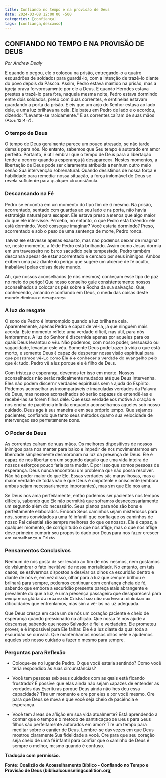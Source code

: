```yaml
---
title: Confiando no tempo e na provisão de Deus
date: 2024-03-08 12:00:00 -500
categories: [confiança]
tags: [confiança,descanso]
---
```


## **CONFIANDO NO TEMPO E NA PROVISÃO DE DEUS**
*Por Andrew Dealy*

E quando o pegou, ele o colocou na prisão, entregando-o a quatro esquadrões de soldados para guardá-lo, com a intenção de trazê-lo diante do povo depois da Páscoa. Assim, Pedro estava mantido na prisão, mas a igreja orava fervorosamente por ele a Deus. E quando Herodes estava prestes a trazê-lo para fora, naquela mesma noite, Pedro estava dormindo entre dois soldados, preso com duas correntes, e sentinelas estavam guardando a porta da prisão. E eis que um anjo do Senhor estava ao lado dele, e uma luz brilhava na cela. Ele bateu em Pedro de lado e o acordou, dizendo: "Levante-se rapidamente." E as correntes caíram de suas mãos (Atos 12:4-7).

### **O tempo de Deus**

O tempo de Deus geralmente parece um pouco atrasado, se não tarde demais para nós. No entanto, sabemos que Seu tempo é autorado em amor perfeito. Portanto, é útil lembrar que o tempo de Deus para a libertação tende a ocorrer quando a esperança já desapareceu. Nestes momentos, a libertação de Deus pode ser claramente atribuída a nenhum outro meio senão Sua intervenção sobrenatural. Quando desistimos de nossa força e habilidade para remediar nossa situação, a força indomável de Deus se revela suficiente para qualquer circunstância.

### **Descansando na Fé**

Pedro se encontra em um momento do tipo fim de si mesmo. Na prisão, acorrentado, sentado com guardas ao seu lado e na porta, não havia estratégia natural para escapar. Ele estava preso a menos que algo maior do que ele intervisse. Perceba, no entanto, o que Pedro está fazendo: ele está dormindo. Você consegue imaginar? Você estaria dormindo? Preso, acorrentado e sob o peso de uma sentença de morte, Pedro ronca.

Talvez ele estivesse apenas exausto, mas não podemos deixar de imaginar se, neste momento, a fé de Pedro está brilhando. Assim como Jesus dormia em um travesseiro no barco sacudido pela tempestade, Pedro também descansa apesar de estar acorrentado e cercado por seus inimigos. Ambos exibem uma paz diante do perigo que sugere um alicerce de fé oculto, inabalável pelas coisas deste mundo.

Ah, que nossos aconselhados (e nós mesmos) conheçam esse tipo de paz no meio do perigo! Que nosso conselho guie consistentemente nossos aconselhados a colocar os pés sobre a Rocha da sua salvação. Que, conhecendo, amando e confiando em Deus, o medo das coisas deste mundo diminua e desapareça.

### **A luz do resgate**

O sono de Pedro é interrompido quando a luz brilha na cela. Aparentemente, apenas Pedro é capaz de vê-la, já que ninguém mais acorda. Este momento reflete uma verdade difícil, mas útil, para nós lembrarmos. A luz do Senhor é discernida apenas por aqueles para os quais Deus levantou o véu. Não podemos, com nosso poder, persuasão ou sagacidade, levantar este véu. Somente Deus pode trazer à vida o que está morto, e somente Deus é capaz de despertar nossa visão espiritual para que possamos vê-Lo como Ele é e conhecer a verdade do evangelho pelo que é: tudo. Pedro vê a luz porque ele é filho de Deus.

Com tristeza e esperança, devemos ter isso em mente. Nossos aconselhados não serão radicalmente mudados até que Deus intervenha. Eles não podem discernir verdades espirituais sem a ajuda do Espírito. Podemos aconselhar as incomparáveis e imaculadas verdades da Palavra de Deus, mas nossos aconselhados só serão capazes de entendê-las e recebê-las se forem filhos dele. Que essa verdade nos motive à oração e nos encha de paciência infinita enquanto aconselhamos aqueles sob nosso cuidado. Deus age à sua maneira e em seu próprio tempo. Que sejamos pacientes, confiando que tanto seus métodos quanto sua velocidade de intervenção são perfeitamente bons.

### **O Poder de Deus**

As correntes caíram de suas mãos. Os melhores dispositivos de nossos inimigos para nos manter para baixo e impedir de nos movimentarmos em liberdade simplesmente desmoronam na luz da presença de Deus. Ele é capaz de nos libertar em um segundo daquilo que uma vida inteira de nossos esforços pouco faria para mudar. É por isso que somos pessoas de esperança. Deus nunca encontrou um problema que não possa resolver. Não há poder maior do que Ele. Essas verdades são maravilhosas, mas a maior verdade de todas não é que Deus é onipotente e onisciente (embora ambas sejam necessariamente importantes), mas sim que Ele nos ama.

Se Deus nos ama perfeitamente, então podemos ser pacientes nos tempos difíceis, sabendo que Ele não permitirá que soframos desnecessariamente um segundo além do necessário. Seus planos para nós são bons e perfeitamente elaborados. Embora Seus caminhos sejam misteriosos para nós, somos convidados a uma fé infantil que confia que os caminhos de nosso Pai celestial são sempre melhores do que os nossos. Ele é capaz, a qualquer momento, de corrigir tudo o que nos aflige, mas o que nos aflige deve primeiro cumprir seu propósito dado por Deus para nos fazer crescer em semelhança a Cristo.

### **Pensamentos Conclusivos**

Nenhum de nós gosta de ser levado ao fim de nós mesmos, nem gostamos de vislumbrar o fato inevitável de nossa mortalidade. No entanto, em tais casos, se estivermos dispostos a desviar os olhos da escuridão dentro e diante de nós e, em vez disso, olhar para a luz que sempre brilhou e brilhará para sempre, podemos continuar com confiança cheia de fé, sabendo que embora a escuridão presente pareça mais abrangente e prevalente do que a luz, é uma presença passageira que desaparecerá para sempre na glória do retorno de Cristo. Isso não nos leva a minimizar as dificuldades que enfrentamos, mas sim a vê-las na luz adequada.

Que Deus cresça em cada um de nós um coração paciente e cheio de esperança quando pressionado na aflição. Que nossa fé nos ajude a descansar, sabendo que nosso Salvador é fiel e verdadeiro. Ele prometeu prover, e é impossível para Ele falhar. Ele é a luz diante da qual toda a escuridão se curvará. Que mantenhamos nossos olhos nele e ajudemos aqueles sob nosso cuidado a fazer o mesmo para sempre.


### **Perguntas para Reflexão**

* Coloque-se no lugar de Pedro. O que você estaria sentindo? Como você teria respondido às suas circunstâncias?

* Você tem pessoas sob seus cuidados com as quais está ficando frustrado? É possível que elas ainda não sejam capazes de entender as verdades das Escrituras porque Deus ainda não lhes deu essa capacidade? Tire um momento e ore por eles e por você mesmo. Ore para que Deus se mova e que você seja cheio de paciência e esperança.

* Você tem áreas de aflição em sua vida atualmente? Está aprendendo a confiar que o tempo e o método de santificação de Deus para Seus filhos são perfeitamente autorados em amor? Tire um tempo para meditar sobre o caráter de Deus. Lembre-se das vezes em que Deus mostrou claramente Sua fidelidade a você. Ore para que seu coração seja cheio de uma fé infantil para confiar que o caminho de Deus é sempre o melhor, mesmo quando é confuso.


**Tradução com permissão.**

**Fonte: Coalizão de Aconselhamento Bíblico - Confiando no Tempo e Provisão de Deus (biblicalcounselingcoalition.org)**

